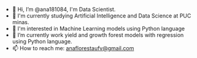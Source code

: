 - 👋  Hi, I’m @ana181084, I'm Data Scientist.
- 👀 I'm currently studying Artificial Intelligence and Data Science at PUC minas.
- 🌱 I'm interested in Machine Learning models using Python language
- 💞️ I’m currently work yield and growth forest models with regression using Python language.
- 📫  How to reach me: anaflorestaufv@gmail.com

<!---
ana181084/ana181084 is a ✨ special ✨ repository because its `README.md` (this file) appears on your GitHub profile.
You can click the Preview link to take a look at your changes.
--->
